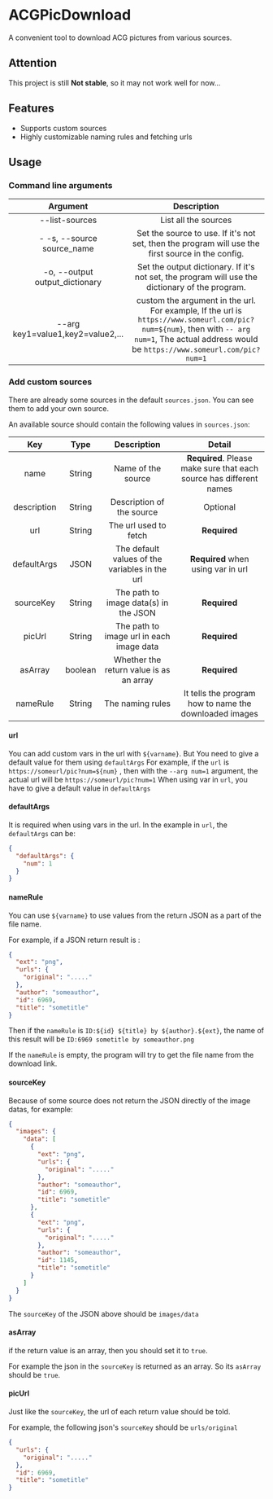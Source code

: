 # ACGPicDownload

A convenient tool to download ACG pictures from various sources.

## Attention

This project is still **Not stable**, so it may not work well for now...

## Features

- Supports custom sources
- Highly customizable naming rules and fetching urls

## Usage

### Command line arguments

|             Argument              |                                                                                          Description                                                                                           |
|:---------------------------------:|:----------------------------------------------------------------------------------------------------------------------------------------------------------------------------------------------:|
|          --list-sources           |                                                                                      List all the sources                                                                                      |
|    - -s, --source source_name     |                                               Set the source to use. If it's not set, then the program will use the first source in the config.                                                |
|  -o, --output output_dictionary   |                                                Set the output dictionary. If it's not set, the program will use the dictionary of the program.                                                 |
| --arg key1=value1,key2=value2,... | custom the argument in the url. For example, If the url is `https://www.someurl.com/pic?num=${num}`, then with `-- arg num=1`, The actual address would be `https://www.someurl.com/pic?num=1` |

### Add custom sources

There are already some sources in the default `sources.json`. You can see them to add your own source.

An available source should contain the following values in `sources.json`:

|     Key     |  Type   |                  Description                   |                               Detail                                |
| :---------: | :-----: | :--------------------------------------------: | :-----------------------------------------------------------------: |
|    name     | String  |               Name of the source               | **Required**. Please make sure that each source has different names |
| description | String  |           Description of the source            |                              Optional                               |
|     url     | String  |             The url used to fetch              |                            **Required**                             |
| defaultArgs |  JSON   | The default values of the variables in the url |                 **Required** when using var in url                  |
|  sourceKey  | String  |     The path to image data(s) in the JSON      |                            **Required**                             |
|   picUrl    | String  |    The path to image url in each image data    |                            **Required**                             |
|   asArray   | boolean |    Whether the return value is as an array     |                            **Required**                             |
|  nameRule   | String  |                The naming rules                |       It tells the program how to name the downloaded images        |

#### url

You can add custom vars in the url with `${varname}`. But You need to give a default value for them
using `defaultArgs`
For example, if the `url` is `https://someurl/pic?num=${num}` , then with the `--arg num=1` argument, the actual url
will be `https://someurl/pic?num=1`
When using var in `url`, you have to give a default value in `defaultArgs`

#### defaultArgs

It is required when using vars in the url. In the example in `url`, the `defaultArgs` can be:

```json
{
  "defaultArgs": {
    "num": 1
  }
}
```

#### nameRule

You can use `${varname}` to use values from the return JSON as a part of the file name.

For example, if a JSON return result is :

```json
{
  "ext": "png",
  "urls": {
    "original": "....."
  },
  "author": "someauthor",
  "id": 6969,
  "title": "sometitle"
}
```

Then if the `nameRule` is `ID:${id} ${title} by ${author}.${ext}`, the name of this result will
be `ID:6969 sometitle by someauthor.png`

If the `nameRule` is empty, the program will try to get the file name from the download link.

#### sourceKey

Because of some source does not return the JSON directly of the image datas, for example:

```json
{
  "images": {
    "data": [
      {
        "ext": "png",
        "urls": {
          "original": "....."
        },
        "author": "someauthor",
        "id": 6969,
        "title": "sometitle"
      },
      {
        "ext": "png",
        "urls": {
          "original": "....."
        },
        "author": "someauthor",
        "id": 1145,
        "title": "sometitle"
      }
    ]
  }
}
```

The `sourceKey` of the JSON above should be `images/data`

#### asArray

if the return value is an array, then you should set it to `true`.

For example the json in the `sourceKey` is returned as an array. So its `asArray` should be `true`.

#### picUrl

Just like the `sourceKey`, the url of each return value should be told.

For example, the following json's `sourceKey` should be `urls/original`

```json
{
  "urls": {
    "original": "....."
  },
  "id": 6969,
  "title": "sometitle"
}
```

